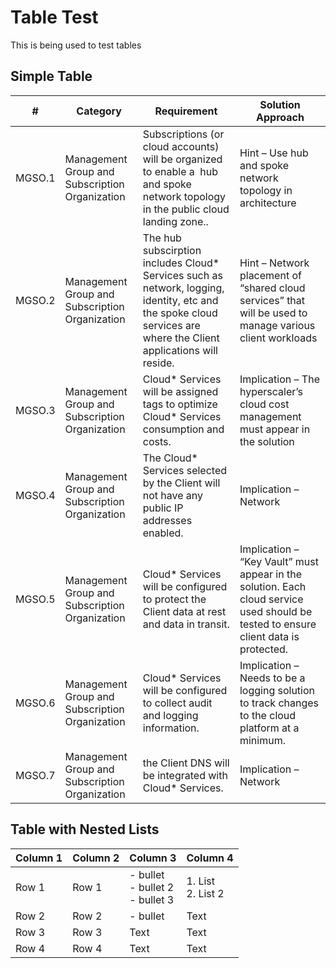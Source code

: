 # Table Test

This is being used to test tables



## Simple Table

| #      | Category                                       | Requirement                                                                                                                                                        | Solution Approach                                                                                                                   |
| ------ | ---------------------------------------------- | ------------------------------------------------------------------------------------------------------------------------------------------------------------------ | ----------------------------------------------------------------------------------------------------------------------------------- |
| MGSO.1 | Management Group and Subscription Organization | Subscriptions (or cloud accounts) will be organized to enable a  hub and spoke network topology in the public cloud landing zone..                                 | Hint – Use hub and spoke network topology in architecture                                                                           |
| MGSO.2 | Management Group and Subscription Organization | The hub subscirption includes Cloud\* Services such as network, logging, identity, etc and the spoke cloud services are where the Client applications will reside. | Hint – Network placement of “shared cloud services” that will be used to manage various client workloads                            |
| MGSO.3 | Management Group and Subscription Organization | Cloud\* Services will be assigned tags to optimize Cloud\* Services consumption and costs.                                                                         | Implication – The hyperscaler’s cloud cost management must appear in the solution                                                   |
| MGSO.4 | Management Group and Subscription Organization | The Cloud\* Services selected by the Client will not have any public IP addresses enabled.                                                                         | Implication – Network                                                                                                               |
| MGSO.5 | Management Group and Subscription Organization | Cloud\* Services will be configured to protect the Client data at rest and data in transit.                                                                        | Implication – “Key Vault” must appear in the solution. Each cloud service used should be tested to ensure client data is protected. |
| MGSO.6 | Management Group and Subscription Organization | Cloud\* Services will be configured to collect audit and logging information.                                                                                      | Implication – Needs to be a logging solution to track changes to the cloud platform at a minimum.                                   |
| MGSO.7 | Management Group and Subscription Organization | the Client DNS will be integrated with Cloud\* Services.                                                                                                           | Implication – Network                                                                                                               |

## Table with Nested Lists

| Column 1 | Column 2 | Column 3                                | Column 4               |
| -------- | -------- | --------------------------------------- | ---------------------- |
| Row 1    | Row 1    | \- bullet<br>\- bullet 2<br>\- bullet 3 | 1\. List<br>2\. List 2 |
| Row 2    | Row 2    | \- bullet                               | Text                   |
| Row 3    | Row 3    | Text                                    | Text                   |
| Row 4    | Row 4    | Text                                    | Text                   |